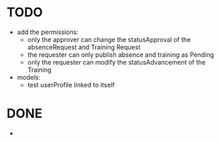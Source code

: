 # TODO
- add the permissions:
  - only the approver can change the statusApproval of the absenceRequest and Training Request
  - the requester can only publish absence and training as Pending
  - only the requester can modify the statusAdvancement of the Training
- models:
  - test userProfile linked to itself


# DONE
- 